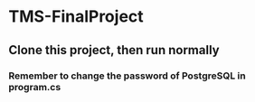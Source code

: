 # TMS-FinalProject

## Clone this project, then run normally
### Remember to change the password of PostgreSQL in program.cs
